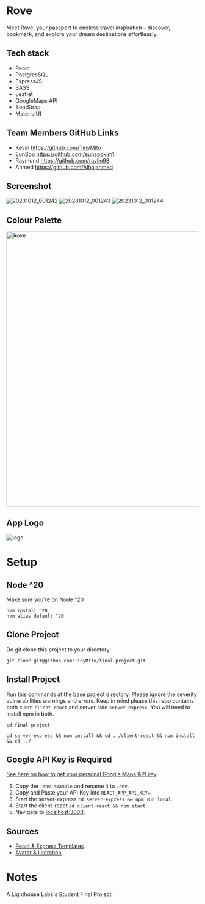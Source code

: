 # Rove
Meet Rove, your passport to endless travel inspiration – discover, bookmark, and explore your dream destinations effortlessly.

## Tech stack
* React 
* PostgresSQL
* ExpressJS
* SASS
* Leaflet
* GoogleMaps API
* BootStrap
* MaterialUI

## Team Members GitHub Links
* Kevin https://github.com/TinyMito 
* EunSoo https://github.com/eunsookim1 
* Raymond https://github.com/raylin98 
* Ahmed https://github.com/Alhajahmed 

## Screenshot
![20231012_001242](https://github.com/TinyMito/final-project/assets/75095713/e49c22e6-2777-4f60-ae92-b04183598d9f)
![20231012_001243](https://github.com/TinyMito/final-project/assets/75095713/57d9efce-aaa9-44eb-99f3-d89c66f6b8a4)
![20231012_001244](https://github.com/TinyMito/final-project/assets/75095713/363bc837-402e-4743-b0e2-e91f0804c798)

## Colour Palette
<img width="720" alt="Rove" src="https://github.com/TinyMito/final-project/assets/75095713/84adb162-4ab4-4b63-a78f-bf2213eb7f43">

## App Logo
![logo](https://github.com/TinyMito/final-project/assets/75095713/901fab2a-c393-4c79-a833-287d20e1b3d2)

# Setup
## Node ^20
Make sure you're on Node ^20
```
nvm install ^20
nvm alias default ^20
```

## Clone Project
Do git clone this project to your directory:
```
git clone git@github.com:TinyMito/final-project.git
```

## Install Project
Run this commands at the base project directory. Please ignore the severity vulnerabilities warnings and errors. Keep in mind please this repo contains both client `client-react` and server side `server-express`. You will need to install npm in both.
```
cd final-project
```
```
cd server-express && npm install && cd ../client-react && npm install && cd ../
```

## Google API Key is Required
[See here on how to get your personal Google Maps API key](https://developers.google.com/maps/documentation/embed/get-api-key)

1. Copy the `.env.example` and rename it to `.env`.
2. Copy and Paste your API Key into `REACT_APP_API_KEY=`.
3. Start the server-express `cd server-express && npm run local`. 
4. Start the client-react `cd client-react && npm start`.
4. Navigate to [localhost:3000](http://localhost:3000/).

## Sources
* [React & Express Templates](https://github.com/gary-jipp/shell-react-express)
* [Avatar & Illutration](https://www.frebers.com/download/travelling-illustration-download)

# Notes
A Lighthouse Labs's Student Final Project.
